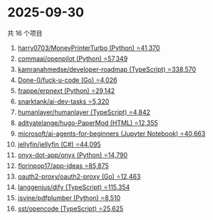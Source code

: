 # 2025-09-30

共 16 个项目

<!-- BEGIN GITHUB -->
<!-- 最后更新时间 2025-09-30 04:09:24 +0800 -->
1. [harry0703/MoneyPrinterTurbo (Python) ⭐41,370](https://github.com/harry0703/MoneyPrinterTurbo)
1. [commaai/openpilot (Python) ⭐57,349](https://github.com/commaai/openpilot)
1. [kamranahmedse/developer-roadmap (TypeScript) ⭐338,570](https://github.com/kamranahmedse/developer-roadmap)
1. [Done-0/fuck-u-code (Go) ⭐4,026](https://github.com/Done-0/fuck-u-code)
1. [frappe/erpnext (Python) ⭐29,142](https://github.com/frappe/erpnext)
1. [snarktank/ai-dev-tasks ⭐5,320](https://github.com/snarktank/ai-dev-tasks)
1. [humanlayer/humanlayer (TypeScript) ⭐4,842](https://github.com/humanlayer/humanlayer)
1. [adityatelange/hugo-PaperMod (HTML) ⭐12,355](https://github.com/adityatelange/hugo-PaperMod)
1. [microsoft/ai-agents-for-beginners (Jupyter Notebook) ⭐40,663](https://github.com/microsoft/ai-agents-for-beginners)
1. [jellyfin/jellyfin (C#) ⭐44,095](https://github.com/jellyfin/jellyfin)
1. [onyx-dot-app/onyx (Python) ⭐14,790](https://github.com/onyx-dot-app/onyx)
1. [florinpop17/app-ideas ⭐85,875](https://github.com/florinpop17/app-ideas)
1. [oauth2-proxy/oauth2-proxy (Go) ⭐12,463](https://github.com/oauth2-proxy/oauth2-proxy)
1. [langgenius/dify (TypeScript) ⭐115,354](https://github.com/langgenius/dify)
1. [jsvine/pdfplumber (Python) ⭐8,510](https://github.com/jsvine/pdfplumber)
1. [sst/opencode (TypeScript) ⭐25,625](https://github.com/sst/opencode)
<!-- END GITHUB -->